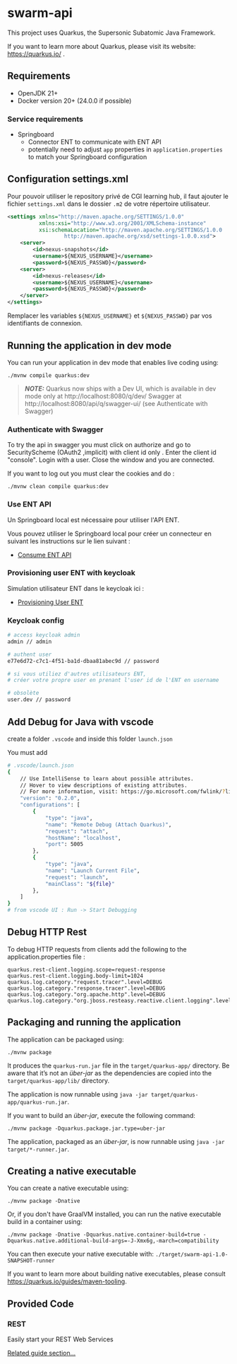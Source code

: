 # swarm-api

This project uses Quarkus, the Supersonic Subatomic Java Framework.

If you want to learn more about Quarkus, please visit its website: https://quarkus.io/ .

## Requirements
* OpenJDK 21+
* Docker version 20+ (24.0.0 if possible)

### Service requirements

* Springboard
  * Connector ENT to communicate with ENT API
  * potentially need to adjust `app` properties in `application.properties` to match your Springboard configuration

## Configuration settings.xml

Pour pouvoir utiliser le repository privé de CGI learning hub, il faut ajouter le fichier `settings.xml` dans le dossier `.m2` de votre répertoire utilisateur.

```xml
<settings xmlns="http://maven.apache.org/SETTINGS/1.0.0"
          xmlns:xsi="http://www.w3.org/2001/XMLSchema-instance"
          xsi:schemaLocation="http://maven.apache.org/SETTINGS/1.0.0
                  http://maven.apache.org/xsd/settings-1.0.0.xsd">                                                                                   <servers>
    <server>
        <id>nexus-snapshots</id>
        <username>${NEXUS_USERNAME}</username>
        <password>${NEXUS_PASSWD}</password>                                                                                                         </server>
    <server>
        <id>nexus-releases</id>
        <username>${NEXUS_USERNAME}</username>
        <password>${NEXUS_PASSWD}</password>
    </server>                                                                                                                                    </servers>
</settings>                                                                                                                                                     
```

Remplacer les variables `${NEXUS_USERNAME}` et `${NEXUS_PASSWD}` par vos identifiants de connexion.

## Running the application in dev mode

You can run your application in dev mode that enables live coding using:
```shell script
./mvnw compile quarkus:dev
```

> **_NOTE:_**  Quarkus now ships with a Dev UI, which is available in dev mode only at http://localhost:8080/q/dev/
> Swagger at http://localhost:8080/api/q/swagger-ui/ (see Authenticate with Swagger)

### Authenticate with Swagger

To try the api in swagger you must click on authorize and go to SecurityScheme (OAuth2 ,implicit) with client id only .
Enter the client id "console". Login with a user. Close the window and you are connected.

If you want to log out you must clear the cookies and do :
```shell script
./mvnw clean compile quarkus:dev
```

### Use ENT API

Un Springboard local est nécessaire pour utiliser l'API ENT.

Vous pouvez utiliser le Springboard local pour créer un connecteur en suivant les instructions sur le lien suivant :
- [Consume ENT API](docs/ent-auth-api/ent-auth-api.md)

### Provisioning user ENT with keycloak

Simulation utilisateur ENT dans le keycloak ici :

- [Provisioning User ENT](docs/user-provisioning/user-provisioning.md)


### Keycloak config

```bash
# access keycloak admin
admin // admin

# authent user
e77e6d72-c7c1-4f51-ba1d-dbaa81abec9d // password

# si vous utiliez d'autres utilisateurs ENT,
# créer votre propre user en prenant l'user id de l'ENT en username

# obsolète 
user.dev // password
```

## Add Debug for Java with vscode

create a folder `.vscode` and inside this folder `launch.json`

You must add 

```bash
# .vscode/launch.json
{
    // Use IntelliSense to learn about possible attributes.
    // Hover to view descriptions of existing attributes.
    // For more information, visit: https://go.microsoft.com/fwlink/?linkid=830387
    "version": "0.2.0",
    "configurations": [     
        {
            "type": "java",
            "name": "Remote Debug (Attach Quarkus)",
            "request": "attach",
            "hostName": "localhost",
            "port": 5005
        },
        {
            "type": "java",
            "name": "Launch Current File",
            "request": "launch",
            "mainClass": "${file}"
        },
    ]
}
# from vscode UI : Run -> Start Debugging
```

## Debug HTTP Rest 

To debug HTTP requests from clients add the following to the application.properties file : 

```shell script
quarkus.rest-client.logging.scope=request-response
quarkus.rest-client.logging.body-limit=1024
quarkus.log.category."request.tracer".level=DEBUG
quarkus.log.category."response.tracer".level=DEBUG
quarkus.log.category."org.apache.http".level=DEBUG
quarkus.log.category."org.jboss.resteasy.reactive.client.logging".level=DEBUG
```


## Packaging and running the application

The application can be packaged using:
```shell script
./mvnw package
```
It produces the `quarkus-run.jar` file in the `target/quarkus-app/` directory.
Be aware that it’s not an _über-jar_ as the dependencies are copied into the `target/quarkus-app/lib/` directory.

The application is now runnable using `java -jar target/quarkus-app/quarkus-run.jar`.

If you want to build an _über-jar_, execute the following command:
```shell script
./mvnw package -Dquarkus.package.jar.type=uber-jar
```

The application, packaged as an _über-jar_, is now runnable using `java -jar target/*-runner.jar`.

## Creating a native executable

You can create a native executable using: 
```shell script
./mvnw package -Dnative
```

Or, if you don't have GraalVM installed, you can run the native executable build in a container using: 
```shell script
./mvnw package -Dnative -Dquarkus.native.container-build=true -Dquarkus.native.additional-build-args=-J-Xmx6g,-march=compatibility
```

You can then execute your native executable with: `./target/swarm-api-1.0-SNAPSHOT-runner`

If you want to learn more about building native executables, please consult https://quarkus.io/guides/maven-tooling.

## Provided Code

### REST

Easily start your REST Web Services

[Related guide section...](https://quarkus.io/guides/getting-started-reactive#reactive-jax-rs-resources)
